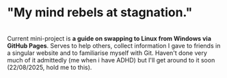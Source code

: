 <h1>"My mind rebels at stagnation."</h1>
<br>Current mini-project is <b>a guide on swapping to Linux from Windows via GitHub Pages</b>. Serves to help others, collect information I gave to friends in a singular website and to familiarise myself with Git. Haven't done very much of it admittedly (me when i have ADHD) but I'll get around to it soon (22/08/2025, hold me to this).

<!---
LeeFerreira/LeeFerreira is a ✨ special ✨ repository because its `README.md` (this file) appears on your GitHub profile.
You can click the Preview link to take a look at your changes.
--->
